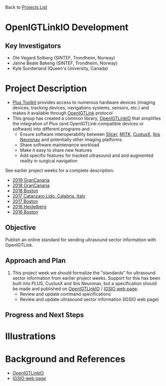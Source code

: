 Back to [Projects List](../../README.md#ProjectsList)

# OpenIGTLinkIO Development

## Key Investigators

- Ole Vegard Solberg (SINTEF, Trondheim, Norway)
- Janne Beate Bakeng (SINTEF, Trondheim, Norway)
- Kyle Sunderland (Queen's University, Canada)

# Project Description

* [Plus Toolkit](http://www.plustoolkit.org) provides access to numerous hardware devices (imaging devices, tracking devices, navigations systems, sensors, etc.) and makes it available through [OpenIGTLink](http://www.openigtlink.org) protocol
* This group has created a common library, [OpenIGTLinkIO](http://igsio.github.io) that simplifies the integration of Plus (and OpenIGTLink-compatible devices or software) into different programs and :
  * Ensure software interoperability between [Slicer](https://www.slicer.org/), [MITK](http://mitk.org/), [CustusX](https://www.custusx.org/), [Ibis Neuronav](http://ibisneuronav.org/) and potentially other imaging platforms.
  * Share software maintenance workload
  * Make it easy to share new features
  * Add specific features for tracked ultrasound and and augmented reality in surgical navigation

See earlier project weeks for a complete description:

- [2019 GranCanaria](https://projectweek.na-mic.org/PW30_2019_GranCanaria/Projects/OpenIGTLinkIODevelopment/)
- [2018 GranCanaria](https://projectweek.na-mic.org/PW28_2018_GranCanaria/Projects/OpenIGTLinkIODevelopment/)
- [2018 Boston](https://projectweek.na-mic.org/PW27_2018_Boston/Projects/OpenIGTLinkIODevelopment/)
- [2017 Catanzaro Lido, Calabria, Italy](https://www.na-mic.org/wiki/Project_Week_25/Tracked-Ultrasound-Standardization-IV)
- [2017 Boston](https://www.na-mic.org/wiki/2017_Winter_Project_Week/Tracked_Ultrasound_Standardization)
- [2016 Heidelberg](https://na-mic.org/wiki/2016_Summer_Project_Week/Tracked_Ultrasound_Standardization)
- [2016 Boston](https://na-mic.org/wiki/2016_Winter_Project_Week/Projects/TrackedUltrasoundStandardization)

## Objective

<!-- Describe here WHAT you would like to achieve (what you will have as end result). -->

Publish an online standard for sending ultrasound sector information with OpenIGTLink.

## Approach and Plan

<!-- Describe here HOW you would like to achieve the objectives stated above. -->

1. This project week we should formalize the "standards" for ultrasound sector information from earlier project weeks. Support for this has been built into PLUS, CustusX and Ibis Neuronav, but a specification should be made and published on [OpenIGTLinkIO](https://github.com/IGSIO/OpenIGTLinkIO) / [IGSIO web page](http://igsio.github.io/).
    - Review and update command specifications
    - Review and update ultrasound sector information (IGSIO web page)

## Progress and Next Steps

<!-- Update this section as you make progress, describing of what you have ACTUALLY DONE. If there are specific steps that you could not complete then you can describe them here, too. -->


# Illustrations

<!-- Add pictures and links to videos that demonstrate what has been accomplished.
![Description of picture](Example2.jpg)
![Some more images](Example2.jpg)
-->

# Background and References

<!-- If you developed any software, include link to the source code repository. If possible, also add links to sample data, and to any relevant publications. -->

- [OpenIGTLinkIO](https://github.com/IGSIO/OpenIGTLinkIO)
- [IGSIO web page](http://igsio.github.io/)
